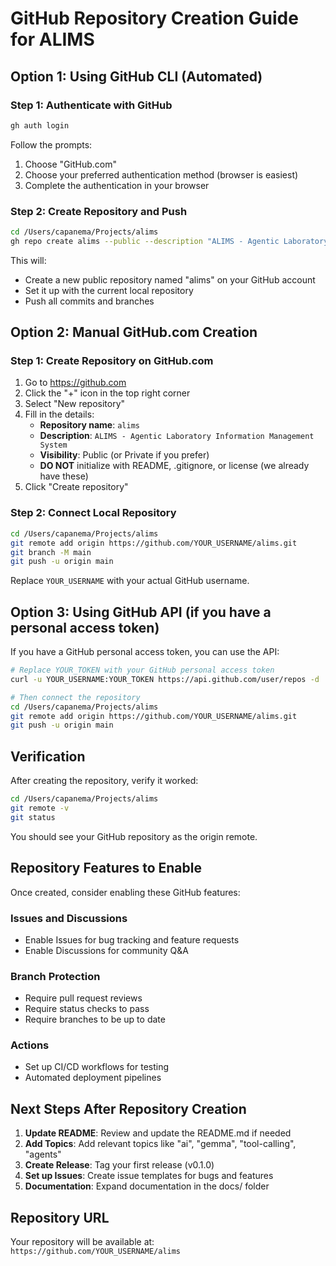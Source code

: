 # GitHub Repository Creation Guide for ALIMS

## Option 1: Using GitHub CLI (Automated)

### Step 1: Authenticate with GitHub
```bash
gh auth login
```
Follow the prompts:
1. Choose "GitHub.com"
2. Choose your preferred authentication method (browser is easiest)
3. Complete the authentication in your browser

### Step 2: Create Repository and Push
```bash
cd /Users/capanema/Projects/alims
gh repo create alims --public --description "ALIMS - Agentic Laboratory Information Management System" --source . --push
```

This will:
- Create a new public repository named "alims" on your GitHub account
- Set it up with the current local repository
- Push all commits and branches

## Option 2: Manual GitHub.com Creation

### Step 1: Create Repository on GitHub.com
1. Go to https://github.com
2. Click the "+" icon in the top right corner
3. Select "New repository"
4. Fill in the details:
   - **Repository name**: `alims`
   - **Description**: `ALIMS - Agentic Laboratory Information Management System`
   - **Visibility**: Public (or Private if you prefer)
   - **DO NOT** initialize with README, .gitignore, or license (we already have these)
5. Click "Create repository"

### Step 2: Connect Local Repository
```bash
cd /Users/capanema/Projects/alims
git remote add origin https://github.com/YOUR_USERNAME/alims.git
git branch -M main
git push -u origin main
```

Replace `YOUR_USERNAME` with your actual GitHub username.

## Option 3: Using GitHub API (if you have a personal access token)

If you have a GitHub personal access token, you can use the API:

```bash
# Replace YOUR_TOKEN with your GitHub personal access token
curl -u YOUR_USERNAME:YOUR_TOKEN https://api.github.com/user/repos -d '{"name":"alims","description":"ALIMS - Agentic Laboratory Information Management System","private":false}'

# Then connect the repository
cd /Users/capanema/Projects/alims
git remote add origin https://github.com/YOUR_USERNAME/alims.git
git push -u origin main
```

## Verification

After creating the repository, verify it worked:

```bash
cd /Users/capanema/Projects/alims
git remote -v
git status
```

You should see your GitHub repository as the origin remote.

## Repository Features to Enable

Once created, consider enabling these GitHub features:

### Issues and Discussions
- Enable Issues for bug tracking and feature requests
- Enable Discussions for community Q&A

### Branch Protection
- Require pull request reviews
- Require status checks to pass
- Require branches to be up to date

### Actions
- Set up CI/CD workflows for testing
- Automated deployment pipelines

## Next Steps After Repository Creation

1. **Update README**: Review and update the README.md if needed
2. **Add Topics**: Add relevant topics like "ai", "gemma", "tool-calling", "agents"
3. **Create Release**: Tag your first release (v0.1.0)
4. **Set up Issues**: Create issue templates for bugs and features
5. **Documentation**: Expand documentation in the docs/ folder

## Repository URL
Your repository will be available at:
`https://github.com/YOUR_USERNAME/alims`
